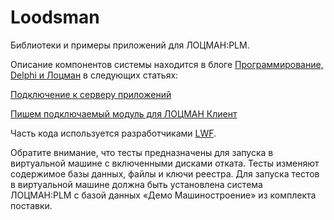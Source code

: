 Loodsman
========

Библиотеки и примеры приложений для ЛОЦМАН:PLM.

Описание компонентов системы находится в блоге
[Программирование, Delphi и Лоцман](http://achechulin.blogspot.ru/)
в следующих статьях:

[Подключение к серверу приложений](http://achechulin.blogspot.ru/2012/09/remote-connection.html)

[Пишем подключаемый модуль для ЛОЦМАН Клиент](http://achechulin.blogspot.ru/2012/04/plugin-sample.html)

Часть кода используется разработчиками [LWF](http://uselwf.ru/).

Обратите внимание, что тесты предназначены для запуска в виртуальной машине с включенными
дисками отката. Тесты изменяют содержимое базы данных, файлы и ключи реестра.
Для запуска тестов в виртуальной машине должна быть установлена система ЛОЦМАН:PLM с базой данных
«Демо Машиностроение» из комплекта поставки.
